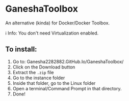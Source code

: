 # GaneshaToolbox
An alternative (kinda) for Docker/Docker Toolbox.

:information_source: Info: You don't need Virtualization enabled.

To install:
-

1) Go to: Ganesha2282882.GitHub.Io/GaneshaToolbox/
2) Click on the Download button
3) Extract the `.zip` file
4) Go to the instance folder
5) Inside that folder, go to the Linux folder
6) Open a terminal/Command Prompt in that directory.
7) Done!
